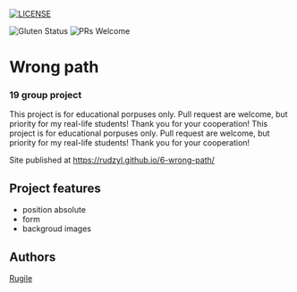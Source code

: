 [![LICENSE](https://img.shields.io/badge/license-MIT-blue.svg?style=flat-square)](https://github.com/rudzyl/HTML5-website-template/blob/master/LICENSE.md)	
	
![Gluten Status](https://img.shields.io/badge/Gluten-Free-green.svg)
![PRs Welcome](https://img.shields.io/badge/PRs-welcome-brightgreen.svg)


# Wrong path
### 19 group project	

This project is for educational porpuses only. Pull request are welcome, but priority for my real-life students! Thank you for your cooperation!	This project is for educational porpuses only. Pull request are welcome, but priority for my real-life students! Thank you for your cooperation!

Site published at https://rudzyl.github.io/6-wrong-path/ 


## Project features
- position absolute
- form
- backgroud images

## Authors
[Rugile](https://github.com/rudzyl)